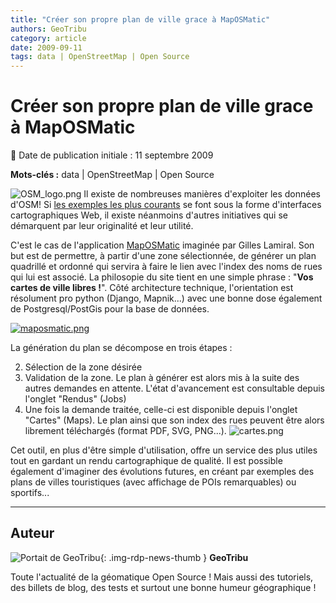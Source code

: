 ```yaml
---
title: "Créer son propre plan de ville grace à MapOSMatic"
authors: GeoTribu
category: article
date: 2009-09-11
tags: data | OpenStreetMap | Open Source
---
```


# Créer son propre plan de ville grace à MapOSMatic

:calendar: Date de publication initiale : 11 septembre 2009

**Mots-clés :** data | OpenStreetMap | Open Source

![OSM_logo.png](https://cdn.geotribu.fr/img/logos-icones/OpenStreetMap/Openstreetmap.png) Il existe de nombreuses manières d'exploiter les données d'OSM! Si [les exemples les plus courants](http://wiki.openstreetmap.org/wiki/Featured_image_proposals) se font sous la forme d'interfaces cartographiques Web, il existe néanmoins d'autres initiatives qui se démarquent par leur originalité et leur utilité.

C'est le cas de l'application [MapOSMatic](http://maposmatic.org/) imaginée par Gilles Lamiral. Son but est de permettre, à partir d'une zone sélectionnée, de générer un plan quadrillé et ordonné qui servira à faire le lien avec l'index des noms de rues qui lui est associé. La philosopie du site tient en une simple phrase : "**Vos cartes de ville libres !**". Côté architecture technique, l'orientation est résolument pro python (Django, Mapnik...) avec une bonne dose également de Postgresql/PostGis pour la base de données.

[![maposmatic.png](/sites/default/files/Tuto/img/OSM/maposmatic.png)](http://maposmatic.org/)

La génération du plan se décompose en trois étapes :

2. Sélection de la zone désirée
4. Validation de la zone. Le plan à générer est alors mis à la suite des autres demandes en attente. L'état d'avancement est consultable depuis l'onglet "Rendus" (Jobs)
6. Une fois la demande traitée, celle-ci est disponible depuis l'onglet "Cartes" (Maps). Le plan ainsi que son index des rues peuvent être alors librement téléchargés (format PDF, SVG, PNG...).
![cartes.png](/sites/default/files/Tuto/img/OSM/cartes.png)

Cet outil, en plus d'être simple d'utilisation, offre un service des plus utiles tout en gardant un rendu cartographique de qualité. Il est possible également d'imaginer des évolutions futures, en créant par exemples des plans de villes touristiques (avec affichage de POIs remarquables) ou sportifs...

----

## Auteur

![Portait de GeoTribu](https://cdn.geotribu.fr/img/internal/charte/geotribu_logo_64x64.png){: .img-rdp-news-thumb }
**GeoTribu**

Toute l'actualité de la géomatique Open Source ! Mais aussi des tutoriels, des billets de blog, des tests et surtout une bonne humeur géographique !
